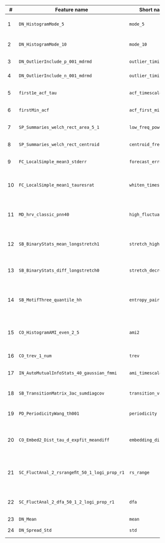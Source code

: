 | #  | Feature name                                 | Short name            | Category                         | Description                                                    |
|----|----------------------------------------------|-----------------------|----------------------------------|----------------------------------------------------------------|
| 1  | `DN_HistogramMode_5`                         | `mode_5`              | Distribution shape               | 5-bin histogram mode                                           |
| 2  | `DN_HistogramMode_10`                        | `mode_10`             | Distribution shape               | 10-bin histogram mode                                          |
| 3  | `DN_OutlierInclude_p_001_mdrmd`              | `outlier_timing_pos`  | Extreme event timing             | Positive outlier timing                                        |
| 4  | `DN_OutlierInclude_n_001_mdrmd`              | `outlier_timing_neg`  | Extreme event timing             | Negative outlier timing                                        |
| 5  | `first1e_acf_tau`                            | `acf_timescale`       | Linear autocorrelation           | First 1/e crossing of the ACF                                  |
| 6  | `firstMin_acf`                               | `acf_first_min`       | Linear autocorrelation           | First minimum of the ACF                                       |
| 7  | `SP_Summaries_welch_rect_area_5_1`           | `low_freq_power`      | Linear autocorrelation           | Power in lowest 20% frequencies                                |
| 8  | `SP_Summaries_welch_rect_centroid`           | `centroid_freq`       | Linear autocorrelation           | Centroid frequency                                             |
| 9  | `FC_LocalSimple_mean3_stderr`                | `forecast_error`      | Simple forecasting               | Error of 3-point rolling mean forecast                         |
| 10 | `FC_LocalSimple_mean1_tauresrat`             | `whiten_timescale`    | Incremental differences          | Change in autocorrelation timescale after differencing         |
| 11 | `MD_hrv_classic_pnn40`                       | `high_fluctuation`    | Incremental differences          | Proportion of high incremental changes in the series           |
| 12 | `SB_BinaryStats_mean_longstretch1`           | `stretch_high`        | Symbolic                         | Longest stretch of above-mean values                           |
| 13 | `SB_BinaryStats_diff_longstretch0`           | `stretch_decreasing`  | Symbolic                         | Longest stretch of decreasing values                           |
| 14 | `SB_MotifThree_quantile_hh`                  | `entropy_pairs`       | Symbolic                         | Entropy of successive pairs in symbolized series               |
| 15 | `CO_HistogramAMI_even_2_5`                   | `ami2`                | Nonlinear autocorrelation        | Histogram-based automutual information (lag 2, 5 bins)         |
| 16 | `CO_trev_1_num`                              | `trev`                | Nonlinear autocorrelation        | Time reversibility                                             |
| 17 | `IN_AutoMutualInfoStats_40_gaussian_fmmi`    | `ami_timescale`       | Linear autocorrelation structure | First minimum of the AMI function                              |
| 18 | `SB_TransitionMatrix_3ac_sumdiagcov`         | `transition_variance` | Symbolic                         | Transition matrix column variance                              |
| 19 | `PD_PeriodicityWang_th001`                   | `periodicity`         | Linear autocorrelation structure | Wang’s periodicity metric                                      |
| 20 | `CO_Embed2_Dist_tau_d_expfit_meandiff`       | `embedding_dist`      | Other                            | Goodness of exponential fit to embedding distance distribution |
| 21 | `SC_FluctAnal_2_rsrangeﬁt_50_1_logi_prop_r1` | `rs_range`            | Self-affine scaling              | Rescaled range fluctuation analysis (low-scale scaling)        |
| 22 | `SC_FluctAnal_2_dfa_50_1_2_logi_prop_r1`     | `dfa`                 | Self-affine scaling              | Detrended fluctuation analysis (low-scale scaling)             |
| 23 | `DN_Mean`                                    | `mean`                | (Catch24 only)                   | Mean                                                           |
| 24 | `DN_Spread_Std`                              | `std`                 | (Catch24 only)                   | Standard deviation                                             |
